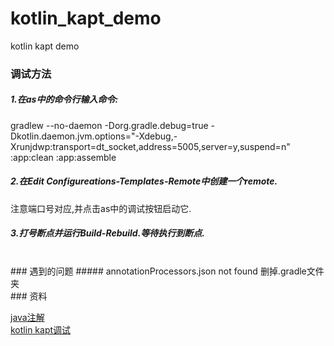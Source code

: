 # kotlin_kapt_demo
kotlin kapt demo

### 调试方法 ###
##### 1.在as中的命令行输入命令:

gradlew --no-daemon -Dorg.gradle.debug=true -Dkotlin.daemon.jvm.options="-Xdebug,-Xrunjdwp:transport=dt_socket,address=5005,server=y,suspend=n" :app:clean :app:assemble

##### 2.在Edit Configureations-Templates-Remote中创建一个remote.  

注意端口号对应,并点击as中的调试按钮启动它.  

##### 3.打号断点并运行Build-Rebuild.等待执行到断点.  





<br>
### 遇到的问题  
##### annotationProcessors.json not found
删掉.gradle文件夹
  
  
<br/>  
### 资料

[java注解](https://juejin.cn/post/6844903477907324935#heading-6)<br>
[kotlin kapt调试](og.csdn.net/xx326664162/article/details/91456018)  
